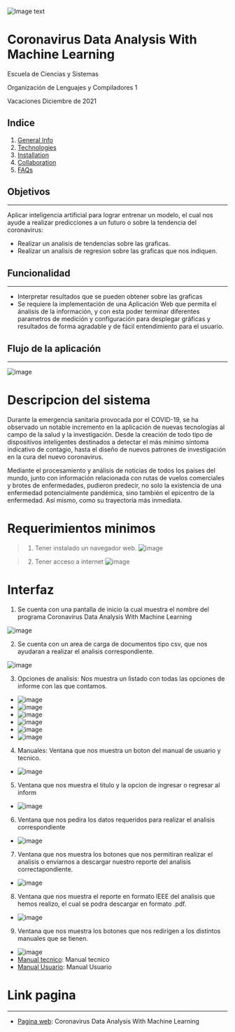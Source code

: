 ### 
![Image text](https://i.pinimg.com/originals/e7/94/6c/e7946c7073fc9df995f6047d17125afe.png)
# **Coronavirus Data Analysis With Machine Learning**

Escuela de Ciencias y Sistemas

Organización de Lenguajes y Compiladores 1

Vacaciones Diciembre de 2021

## Indice
1. [General Info](#general-info)
2. [Technologies](#technologies)
3. [Installation](#installation)
4. [Collaboration](#collaboration)
5. [FAQs](#faqs)

## Objetivos
***
Aplicar inteligencia artificial para lograr entrenar un modelo, el cual nos ayude a realizar predicciones a un futuro o sobre la tendencia del coronavirus:
* Realizar un analisis de tendencias sobre las graficas.
* Realizar un analisis de regresion sobre las graficas que nos indiquen.

## Funcionalidad
***
* Interpretar resultados que se pueden obtener sobre las graficas
* Se requiere la implementación de una Aplicación Web que permita el ánalisis de la información, y con esta poder terminar diferentes parametros de medición y configuración para desplegar gráficas y resultados de forma agradable y de fácil entendimiento para el usuario.

## Flujo de la aplicación
***
![image](Imagenes/A14.png)

# Descripcion del sistema
Durante la emergencia sanitaria provocada por el COVID-19, se ha observado un notable incremento en la aplicación de nuevas tecnologías al campo de la salud y la investigación. Desde la creación de todo tipo de dispositivos inteligentes destinados a detectar el más mínimo síntoma indicativo de contagio, hasta el diseño de nuevos patrones de investigación en la cura del nuevo coronavirus.

Mediante el procesamiento y análisis de noticias de todos los países del mundo, junto con información relacionada con rutas de vuelos comerciales y brotes de enfermedades, pudieron predecir, no solo la existencia de una enfermedad potencialmente pandémica, sino también el epicentro de la enfermedad. Así mismo, como su trayectoria más inmediata.


# Requerimientos minimos
> 1. Tener instalado un navegador web.
![image](https://res.cloudinary.com/pym/image/upload/c_scale,f_auto,q_auto,w_800/v1/articles/2021/js-ecmascript/navegadores-web)

> 2. Tener acceso a internet 
![image](https://www.bankinter.com/file_source/blog/Contents/Noticias/images-static/wifi.png)

# Interfaz
1. Se cuenta con una pantalla de inicio la cual muestra el nombre del programa Coronavirus Data Analysis With Machine Learning

![image](Imagenes/A1.png)

2. Se cuenta con un area de carga de documentos tipo csv, que nos ayudaran a realizar el analisis correspondiente.

![image](Imagenes/A2.png)

3. Opciones de analisis: Nos muestra un listado con todas las opciones de informe con las que contamos.
* ![image](Imagenes/A3.png)
* ![image](Imagenes/A4.png)
* ![image](Imagenes/A5.png)
* ![image](Imagenes/A6.png)
* ![image](Imagenes/A7.png)
* ![image](Imagenes/A8.png)

4. Manuales: Ventana que nos muestra un boton del manual de usuario y tecnico.
* ![image](Imagenes/A9.png)

5. Ventana que nos muestra el titulo y la opcion de ingresar o regresar al inform
* ![image](Imagenes/A10.png)

6. Ventana que nos pedira los datos requeridos para realizar el analisis correspondiente
* ![image](Imagenes/A11.png)

7. Ventana que nos muestra los botones que nos permitiran realizar el analisis o enviarnos a descargar nuestro reporte del analisis correctapondiente.
* ![image](Imagenes/A12.png)

8. Ventana que nos muestra el reporte en formato IEEE del analisis que hemos realizo, el cual se podra descargar en formato .pdf.
* ![image](Imagenes/A13.png)

9. Ventana que nos muestra los botones que nos redirigen a los distintos manuales que se tienen.
* ![image](Imagenes/A9.png)
* [Manual tecnico](https://github.com/isabelgonz20/OLC2_Proyecto2/blob/master/Proyecto/Manuales/Tecnico.md): Manual tecnico
* [Manual Usuario](https://github.com/isabelgonz20/OLC2_Proyecto2/blob/master/Proyecto/Manuales/Usuario.md): Manual Usuario

# Link pagina
***
* [Pagina web](http://34.125.68.190:8000/): Coronavirus Data Analysis With Machine Learning